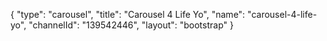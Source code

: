 {
    "type": "carousel",
    "title": "Carousel 4 Life Yo",
    "name": "carousel-4-life-yo",
    "channelId": "139542446",
    "layout": "bootstrap"
}